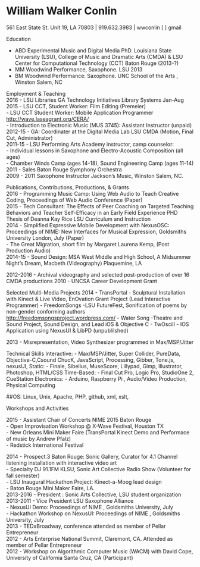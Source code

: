 # William Walker Conlin
561 East State St. Unit 19, LA 70803 | 919.632.3983 | wwconlin [   ] gmail 

Education  
- ABD	Experimental Music and Digital Media PhD. Louisiana State University (LSU), College of Music and Dramatic Arts (CMDA) & LSU Center for Computational Technology (CCT) Baton Rouge (2013-?)  
- MM 	Woodwind Performance, Saxophone. LSU 2013  
- BM	Woodwind Performance: Saxophone. UNC School of the Arts , Winston Salem, NC  

Employment & Teaching  
2016
    - LSU Libraries GA Technology Initiatives Library Systems Jan-Aug  
2015
    - LSU CCT, Student Worker: Film Editing (Premeier)  
    - LSU CCT Student Worker: Mobile Application Programmer http://wave.laseagrant.org/CERA/  
    - Introduction to Electronic Music (MUS 3745): Assistant Instructor (unpaid)  
2012-15
	- GA: Coordinater at the Digital Media Lab LSU CMDA (Motion, Final Cut, Administrator)  
2011-15
	- LSU Performing Arts Academy instructor, camp counselor:  
	- Individual lessons in Saxophone and Electro-Acoustic Composition (all ages)  
	- Chamber Winds Camp (ages 14-18), Sound Engineering Camp (ages 11-14)  
2011
	- Sales Baton Rouge Symphony Orchestra  
2009
	 - 2011	Saxophone Instructor Jackson’s Music, Winston Salem, NC.  

Publications, Contributions, Productions, & Grants  
2016
 	- Programming Music Camp: Using Web Audio to Teach Creative Coding, Proceedings of Web Audio Conference (Paper)  
2015
	- Tech Consultant: The Effects of Peer Coaching on Targeted Teaching Behaviors and Teacher Self-Efficacy in an Early Field Experience PHD Thesis of Deanna Kay Rice LSU Curriculum and Instruction  
2014
	- Simplified Expressive Mobile Development with NexusOSC: Proceedings of NIME: New Interfaces
for Musical Expression, Goldsmiths University London, July (Paper)  
	- The Great Migration, short film by Margaret  Laurena Kemp, (Post Production Audio)  
2014-15
	- Sound Design: MSA West Middle and High School, A Midsummer Night’s Dream, Macbeth (Videography)
 Plaquemine, LA  

2012-2016
	- Archival videography and selected post-production of over 16 CMDA productions
2010
	- UNCSA Career Development Grant

Selected Multi-Media Projects
2014
	- TransPortal - Sculptural Installation with Kinect & Live Video, EnOvation Grant Project (Lead Interactive Programmer)
	- FreedomSongs -LSU FutureFest, Sonification of poems by non-gender conforming 
authors http://freedomsongsproject.wordpress.com/
	- Water Song -Theatre and Sound Project, Sound Design, and Lead iOS & Objective C 
	- TwOscill - IOS Application using NexusUI & LibPD (unpublilshed)

2013
	- Misrepresentation, Video Synthesizer programmed in Max/MSP/Jitter 

Technical Skills
Interactive:
	- Max/MSP/Jitter, Super Collider, PureData, Objective-C,Csound ChucK, JavaScript, Processing, Gibber, Tone.js, nexusUI, 
Static:
	- Finale, Sibelius, MuseScore, Lillypad, Gimp, Illustrator, Photoshop, HTML/CSS
Time-Based:
	- Final Cut Pro, Logic Pro, StudioOne 2, CueStation
Electronics:
	- Arduino, Raspberry Pi , Audio/Video Production, Physical Computing

##OS: Linux, Unix, Apache, PHP, github, xml, xslt, 


Workshops and Activities

2015
	- Assistant Chair of Concerts NIME 2015 Baton Rouge  
	- Open Improvisation Workshop @ X-Wave Festival, Houston TX  
	- New Orleans Mini Maker Faire (TransPortal Kinect Demo and Performace of music by Andrew Pfalz)  
	- Redstick International Festival  
	
2014
	- Prospect.3 Baton Rouge: Sonic Gallery,  Curator for 4.1 Channel listening installation with interactive video art  
	- Specialty DJ 91.1FM KLSU, Sonic Art Collective Radio Show (Volunteer for fall semester)  
	- LSU Inaugural Hackathon Project: Kinect-a-Moog lead design  
	- Baton Rouge Mini Maker Faire, LA.  
2013-2016
	- President : Sonic Arts Collective, LSU student organization  
2013-2011
	- Vice President LSU Saxophone Alliance  
	- NexusUI Demo: Proceedings of NIME , Goldsmiths University, July  
	- Hackathon Workshop on NexusUI: Proceedings of NIME , Goldsmiths University, July  
2013
	- TEDxBroadway, conference attended as member of Pellar Entrepreneur  
2012
	- Arts Enterprise National Summit, Claremont, CA.  Attended as member of Pellar Entrepreneur  
2012
	- Workshop on Algorithmic Computer Music (WACM) with David Cope, University of California Santa Cruz, CA (Participant)  